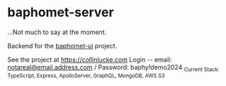 # baphomet-server

...Not much to say at the moment.

Backend for the [baphomet-ui](https://github.com/collinlucke/baphomet-ui) project.


See the project at https://collinlucke.com
Login -- email: notareal@email.address.com / Password: baphy!demo2024
<sub>
Current Stack: TypeScript, Express, ApolloServer, GraphQL, MongoDB, AWS S3
</sub>
